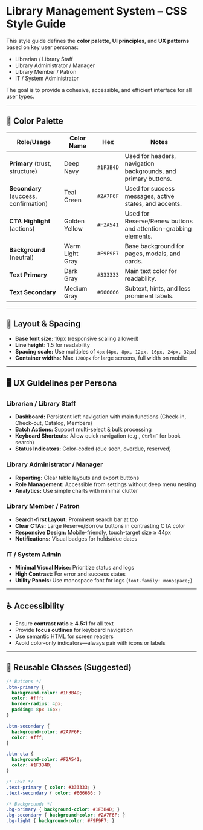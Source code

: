 # Library Management System – CSS Style Guide

This style guide defines the **color palette**, **UI principles**, and **UX patterns** based on key user personas:
- Librarian / Library Staff
- Library Administrator / Manager
- Library Member / Patron
- IT / System Administrator

The goal is to provide a cohesive, accessible, and efficient interface for all user types.

---

## 🎨 Color Palette

| Role/Usage                  | Color Name    | Hex       | Notes |
|-----------------------------|--------------|-----------|-------|
| **Primary** (trust, structure) | Deep Navy    | `#1F3B4D` | Used for headers, navigation backgrounds, and primary buttons. |
| **Secondary** (success, confirmation) | Teal Green  | `#2A7F6F` | Used for success messages, active states, and accents. |
| **CTA Highlight** (actions) | Golden Yellow | `#F2A541` | Used for Reserve/Renew buttons and attention-grabbing elements. |
| **Background** (neutral)    | Warm Light Gray | `#F9F9F7` | Base background for pages, modals, and cards. |
| **Text Primary**            | Dark Gray     | `#333333` | Main text color for readability. |
| **Text Secondary**          | Medium Gray   | `#666666` | Subtext, hints, and less prominent labels. |

---

## 📐 Layout & Spacing

- **Base font size:** 16px (responsive scaling allowed)
- **Line height:** 1.5 for readability
- **Spacing scale:** Use multiples of `4px` (`4px, 8px, 12px, 16px, 24px, 32px`)
- **Container widths:** Max `1200px` for large screens, full width on mobile

---

## 🖥 UX Guidelines per Persona

### Librarian / Library Staff
- **Dashboard:** Persistent left navigation with main functions (Check-in, Check-out, Catalog, Members)
- **Batch Actions:** Support multi-select & bulk processing
- **Keyboard Shortcuts:** Allow quick navigation (e.g., `Ctrl+F` for book search)
- **Status Indicators:** Color-coded (due soon, overdue, reserved)

### Library Administrator / Manager
- **Reporting:** Clear table layouts and export buttons
- **Role Management:** Accessible from settings without deep menu nesting
- **Analytics:** Use simple charts with minimal clutter

### Library Member / Patron
- **Search-first Layout:** Prominent search bar at top
- **Clear CTAs:** Large Reserve/Borrow buttons in contrasting CTA color
- **Responsive Design:** Mobile-friendly, touch-target size ≥ 44px
- **Notifications:** Visual badges for holds/due dates

### IT / System Admin
- **Minimal Visual Noise:** Prioritize status and logs
- **High Contrast:** For error and success states
- **Utility Panels:** Use monospace font for logs (`font-family: monospace;`)

---

## ♿ Accessibility
- Ensure **contrast ratio ≥ 4.5:1** for all text
- Provide **focus outlines** for keyboard navigation
- Use semantic HTML for screen readers
- Avoid color-only indicators—always pair with icons or labels

---

## 🧩 Reusable Classes (Suggested)
```css
/* Buttons */
.btn-primary {
  background-color: #1F3B4D;
  color: #fff;
  border-radius: 4px;
  padding: 8px 16px;
}

.btn-secondary {
  background-color: #2A7F6F;
  color: #fff;
}

.btn-cta {
  background-color: #F2A541;
  color: #1F3B4D;
}

/* Text */
.text-primary { color: #333333; }
.text-secondary { color: #666666; }

/* Backgrounds */
.bg-primary { background-color: #1F3B4D; }
.bg-secondary { background-color: #2A7F6F; }
.bg-light { background-color: #F9F9F7; }
